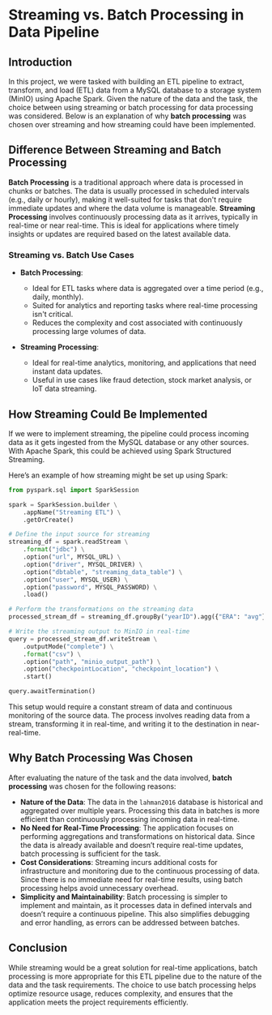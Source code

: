 # Streaming vs. Batch Processing in Data Pipeline

## Introduction

In this project, we were tasked with building an ETL pipeline to extract, transform, and load (ETL) data from a MySQL database to a storage system (MinIO) using Apache Spark.
Given the nature of the data and the task, the choice between using streaming or batch processing for data processing was considered. Below is an explanation of why **batch processing** was chosen over streaming and how streaming could have been implemented.

## Difference Between Streaming and Batch Processing
**Batch Processing** is a traditional approach where data is processed in chunks or batches. The data is usually processed in scheduled intervals (e.g., daily or hourly), making it well-suited for tasks that don't require immediate updates and where the data volume is manageable.
**Streaming Processing** involves continuously processing data as it arrives, typically in real-time or near real-time. This is ideal for applications where timely insights or updates are required based on the latest available data.

### Streaming vs. Batch Use Cases

- **Batch Processing**: 
  - Ideal for ETL tasks where data is aggregated over a time period (e.g., daily, monthly).
  - Suited for analytics and reporting tasks where real-time processing isn't critical.
  - Reduces the complexity and cost associated with continuously processing large volumes of data.
  
- **Streaming Processing**: 
  - Ideal for real-time analytics, monitoring, and applications that need instant data updates.
  - Useful in use cases like fraud detection, stock market analysis, or IoT data streaming.

## How Streaming Could Be Implemented
If we were to implement streaming, the pipeline could process incoming data as it gets ingested from the MySQL database or any other sources. With Apache Spark, this could be achieved using Spark Structured Streaming.

Here’s an example of how streaming might be set up using Spark:

```python
from pyspark.sql import SparkSession

spark = SparkSession.builder \
    .appName("Streaming ETL") \
    .getOrCreate()

# Define the input source for streaming
streaming_df = spark.readStream \
    .format("jdbc") \
    .option("url", MYSQL_URL) \
    .option("driver", MYSQL_DRIVER) \
    .option("dbtable", "streaming_data_table") \
    .option("user", MYSQL_USER) \
    .option("password", MYSQL_PASSWORD) \
    .load()

# Perform the transformations on the streaming data
processed_stream_df = streaming_df.groupBy("yearID").agg({"ERA": "avg"})

# Write the streaming output to MinIO in real-time
query = processed_stream_df.writeStream \
    .outputMode("complete") \
    .format("csv") \
    .option("path", "minio_output_path") \
    .option("checkpointLocation", "checkpoint_location") \
    .start()

query.awaitTermination()
```

This setup would require a constant stream of data and continuous monitoring of the source data. The process involves reading data from a stream, transforming it in real-time, and writing it to the destination in near-real-time.

## Why Batch Processing Was Chosen
After evaluating the nature of the task and the data involved, **batch processing** was chosen for the following reasons:
- **Nature of the Data**: The data in the `lahman2016` database is historical and aggregated over multiple years. Processing this data in batches is more efficient than continuously processing incoming data in real-time.
- **No Need for Real-Time Processing**: The application focuses on performing aggregations and transformations on historical data. Since the data is already available and doesn’t require real-time updates, batch processing is sufficient for the task.
- **Cost Considerations**: Streaming incurs additional costs for infrastructure and monitoring due to the continuous processing of data. Since there is no immediate need for real-time results, using batch processing helps avoid unnecessary overhead.
- **Simplicity and Maintainability**: Batch processing is simpler to implement and maintain, as it processes data in defined intervals and doesn’t require a continuous pipeline. This also simplifies debugging and error handling, as errors can be addressed between batches.

## Conclusion
While streaming would be a great solution for real-time applications, batch processing is more appropriate for this ETL pipeline due to the nature of the data and the task requirements. The choice to use batch processing helps optimize resource usage, reduces complexity, and ensures that the application meets the project requirements efficiently.
